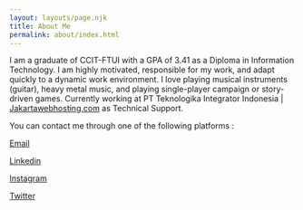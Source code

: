 ```yaml
---
layout: layouts/page.njk
title: About Me
permalink: about/index.html
---
```

I am a graduate of CCIT-FTUI with a GPA of 3.41 as a Diploma in Information Technology. I am highly motivated, responsible for my work, and adapt quickly to a dynamic work environment. 
I love playing musical instruments (guitar), heavy metal music, and playing single-player campaign or story-driven games.
Currently working at PT Teknologika Integrator Indonesia | [Jakartawebhosting.com](https://www.jakartawebhosting.com/) as Technical Support.

You can contact me through one of the following platforms :

﻿[﻿Email](mailto:alfariziachmad2000@gmail.com)

[L﻿inkedin](https://www.linkedin.com/in/achmad-alfarizi/)

[I﻿nstagram](https://www.instagram.com/alfarizi_achmad/)

[T﻿witter](https://twitter.com/alfariziach)